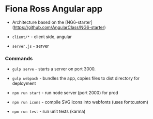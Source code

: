 # Fiona Ross Angular app

- Architecture based on the [NG6-starter] (https://github.com/AngularClass/NG6-starter)

- `client/*` - client side, angular
- `server.js` - server

### Commands

- `gulp serve` - starts a server on port 3000.

- `gulp webpack` - bundles the app, copies files to dist directory for deployment

- `npm run start` - run node server (port 2000) for prod

- `npm run icons` - compile SVG icons into webfonts (uses fontcustom)

- `npm run test` - run unit tests (karma)
